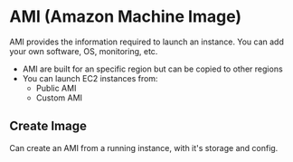 # AMI (Amazon Machine Image)

AMI provides the information required to launch an instance. You can add your own software, OS, monitoring, etc. 

- AMI are built for an specific region but can be copied to other regions
- You can launch EC2 instances from:
    - Public AMI
    - Custom AMI

## Create Image

Can create an AMI from a running instance, with it's storage and config.
